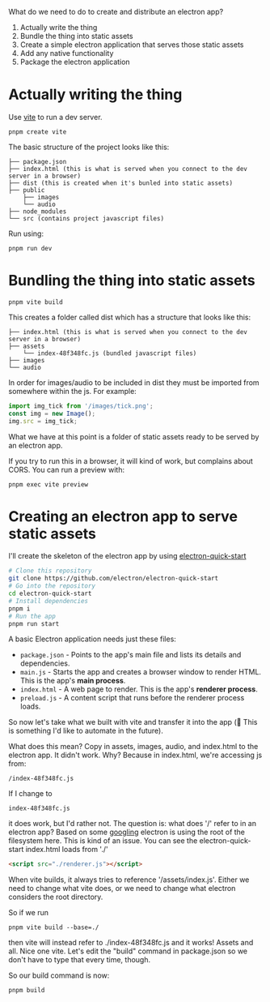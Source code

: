 What do we need to do to create and distribute an electron app?

1. Actually write the thing
2. Bundle the thing into static assets
3. Create a simple electron application that serves those static assets
4. Add any native functionality
5. Package the electron application

# Actually writing the thing
Use [vite](https://vitejs.dev/guide/) to run a dev server.

```
pnpm create vite
```

The basic structure of the project looks like this:

```
├── package.json
├── index.html (this is what is served when you connect to the dev server in a browser)
├── dist (this is created when it's bunled into static assets)
├── public
    ├── images
    └── audio
├── node_modules
└── src (contains project javascript files)
```

Run using:

```
pnpm run dev
```

# Bundling the thing into static assets

```
pnpm vite build
```

This creates a folder called dist which has a structure that looks like this:
```
├── index.html (this is what is served when you connect to the dev server in a browser)
├── assets
    └── index-48f348fc.js (bundled javascript files)
├── images
└── audio
```

In order for images/audio to be included in dist they must be imported from somewhere within the js. For example:
```javascript
import img_tick from '/images/tick.png';
const img = new Image();
img.src = img_tick;
```

What we have at this point is a folder of static assets ready to be served by an electron app.

If you try to run this in a browser, it will kind of work, but complains about CORS. You can run a preview with:

```
pnpm exec vite preview
```

# Creating an electron app to serve static assets

I'll create the skeleton of the electron app by using [electron-quick-start](https://github.com/electron/electron-quick-start)

```bash
# Clone this repository
git clone https://github.com/electron/electron-quick-start
# Go into the repository
cd electron-quick-start
# Install dependencies
pnpm i
# Run the app
pnpm run start
```

A basic Electron application needs just these files:

- `package.json` - Points to the app's main file and lists its details and dependencies.
- `main.js` - Starts the app and creates a browser window to render HTML. This is the app's **main process**.
- `index.html` - A web page to render. This is the app's **renderer process**.
- `preload.js` - A content script that runs before the renderer process loads.

So now let's take what we built with vite and transfer it into the app (🔧 This is something I'd like to automate in the future).

What does this mean? Copy in assets, images, audio, and index.html to the electron app.
It didn't work. Why? Because in index.html, we're accessing js from:

```
/index-48f348fc.js
```

If I change to

```
index-48f348fc.js
```

it does work, but I'd rather not. The question is: what does '/' refer to in an electron app?
Based on some [googling](https://stackoverflow.com/questions/38889682/electron-looking-for-resources-in-root-folder) electron is using the root of the filesystem here. This is kind of an issue. You can see the electron-quick-start index.html loads from './'

```html
<script src="./renderer.js"></script>
```

When vite builds, it always tries to reference '/assets/index.js'. Either we need to change what vite does, or we need to change what electron considers the root directory.

So if we run
```
pnpm vite build --base=./
```

then vite will instead refer to ./index-48f348fc.js and it works! Assets and all. Nice one vite. Let's edit the "build" command in package.json so we don't have to type that every time, though.

So our build command is now:
```
pnpm build
```
